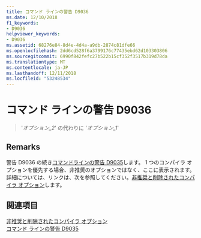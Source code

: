 ```yaml
---
title: コマンド ラインの警告 D9036
ms.date: 12/10/2018
f1_keywords:
- D9036
helpviewer_keywords:
- D9036
ms.assetid: 68276e84-8d4e-4d4a-a9db-2874c81dfe66
ms.openlocfilehash: 2dd6cd528f6a3799176c77435ebd62d103303806
ms.sourcegitcommit: 6990f842fefc27b522b15cf352f3517b319d78da
ms.translationtype: MT
ms.contentlocale: ja-JP
ms.lasthandoff: 12/11/2018
ms.locfileid: "53248534"
---
```

# <a name="command-line-warning-d9036"></a>コマンド ラインの警告 D9036

> '*オプション\_2*' の代わりに '*オプション\_1*'

## <a name="remarks"></a>Remarks

警告 D9036 の続き[コマンドラインの警告 D9035](../../error-messages/tool-errors/command-line-warning-d9035.md)します。 1 つのコンパイラ オプションを優先する場合、非推奨のオプションではなく、ここに表示されます。 詳細については、リンクは、次を参照してください。[非推奨と削除されたコンパイラ オプション](../../build/reference/compiler-options-listed-by-category.md#deprecated-and-removed-compiler-options)します。

## <a name="see-also"></a>関連項目

[非推奨と削除されたコンパイラ オプション](../../build/reference/compiler-options-listed-by-category.md#deprecated-and-removed-compiler-options)<br/>
[コマンド ラインの警告 D9035](command-line-warning-d9035.md)